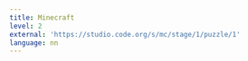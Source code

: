 ```yaml
---
title: Minecraft
level: 2
external: 'https://studio.code.org/s/mc/stage/1/puzzle/1'
language: nn
---
```

